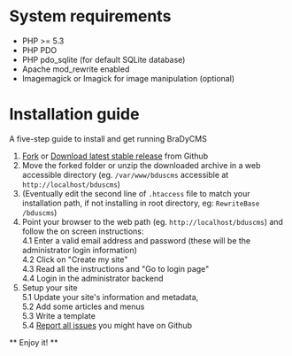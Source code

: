 # System requirements

* PHP >= 5.3
* PHP PDO
* PHP pdo_sqlite (for default SQLite database)
* Apache mod_rewrite enabled
* Imagemagick or Imagick for image manipulation (optional)


# Installation guide
A five-step guide to install and get running BraDyCMS

1. [Fork](https://github.com/jbogdani/BraDyCMS/) or [Download latest stable release](https://github.com/jbogdani/BraDyCMS/archive/master.zip) from Github
2. Move the forked folder or unzip the downloaded archive in a web accessible directory (eg. `/var/www/bduscms` accessible at `http://localhost/bduscms`)
3. (Eventually edit the second line of `.htaccess` file to match your installation path, if not installing in root directory, eg: `RewriteBase /bduscms`)
4. Point your browser to the web path (eg. `http://localhost/bduscms`) and follow the on screen instructions:  
 4.1 Enter a valid email address and password (these will be the administrator login information)  
 4.2 Click on "Create my site"  
 4.3 Read all the instructions and "Go to login page"  
 4.4 Login in the administrator backend
5. Setup your site  
 5.1 Update your site's information and metadata,  
 5.2 Add some articles and menus  
 5.3 Write a template  
 5.4 [Report all issues](https://github.com/jbogdani/BraDyCMS/issues) you might have on Github

** Enjoy it! **
